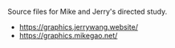 Source files for Mike and Jerry's directed study.

- https://graphics.jerrywang.website/
- https://graphics.mikegao.net/